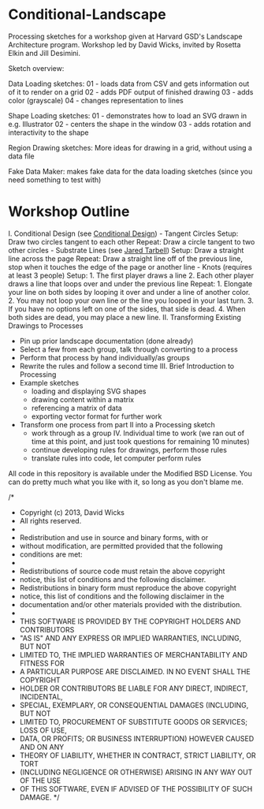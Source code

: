 Conditional-Landscape
=====================

Processing sketches for a workshop given at Harvard GSD's Landscape Architecture program.
Workshop led by David Wicks, invited by Rosetta Elkin and Jill Desimini.

Sketch overview:

Data Loading sketches:
01 - loads data from CSV and gets information out of it to render on a grid
02 - adds PDF output of finished drawing
03 - adds color (grayscale)
04 - changes representation to lines

Shape Loading sketches:
01 - demonstrates how to load an SVG drawn in e.g. Illustrator
02 - centers the shape in the window
03 - adds rotation and interactivity to the shape

Region Drawing sketches:
More ideas for drawing in a grid, without using a data file

Fake Data Maker:
makes fake data for the data loading sketches (since you need something to test with)

Workshop Outline
================
I. Conditional Design (see [Conditional Design](http://conditionaldesign.org))
	- Tangent Circles
		Setup:
		Draw two circles tangent to each other
		Repeat:
		Draw a circle tangent to two other circles
	- Substrate Lines (see [Jared Tarbell](http://www.complexification.net/gallery/machines/substrate/index.php))
		Setup:
		Draw a straight line across the page
		Repeat:
		Draw a straight line off of the previous line, stop when it touches the edge of the page or another line
	- Knots (requires at least 3 people)
		Setup:
		1. The first player draws a line
		2. Each other player draws a line that loops over and under the previous line
		Repeat:
		1. Elongate your line on both sides by looping it over and under a line of another color.
		2. You may not loop your own line or the line you looped in your last turn.
		3. If you have no options left on one of the sides, that side is dead.
		4. When both sides are dead, you may place a new line.
II. Transforming Existing Drawings to Processes
- Pin up prior landscape documentation (done already)
- Select a few from each group, talk through converting to a process
- Perform that process by hand individually/as groups
- Rewrite the rules and follow a second time
III. Brief Introduction to Processing
- Example sketches
	- loading and displaying SVG shapes
	- drawing content within a matrix
	- referencing a matrix of data
	- exporting vector format for further work
- Transform one process from part II into a Processing sketch
	- work through as a group
IV. Individual time to work (we ran out of time at this point, and just took questions for remaining 10 minutes)
	- continue developing rules for drawings, perform those rules
	- translate rules into code, let computer perform rules

All code in this repository is available under the Modified BSD License.
You can do pretty much what you like with it, so long as you don't blame me.

/*
 * Copyright (c) 2013, David Wicks
 * All rights reserved.
 *
 * Redistribution and use in source and binary forms, with or
 * without modification, are permitted provided that the following
 * conditions are met:
 *
 * Redistributions of source code must retain the above copyright
 * notice, this list of conditions and the following disclaimer.
 * Redistributions in binary form must reproduce the above copyright
 * notice, this list of conditions and the following disclaimer in the
 * documentation and/or other materials provided with the distribution.
 *
 * THIS SOFTWARE IS PROVIDED BY THE COPYRIGHT HOLDERS AND CONTRIBUTORS
 * "AS IS" AND ANY EXPRESS OR IMPLIED WARRANTIES, INCLUDING, BUT NOT
 * LIMITED TO, THE IMPLIED WARRANTIES OF MERCHANTABILITY AND FITNESS FOR
 * A PARTICULAR PURPOSE ARE DISCLAIMED. IN NO EVENT SHALL THE COPYRIGHT
 * HOLDER OR CONTRIBUTORS BE LIABLE FOR ANY DIRECT, INDIRECT, INCIDENTAL,
 * SPECIAL, EXEMPLARY, OR CONSEQUENTIAL DAMAGES (INCLUDING, BUT NOT
 * LIMITED TO, PROCUREMENT OF SUBSTITUTE GOODS OR SERVICES; LOSS OF USE,
 * DATA, OR PROFITS; OR BUSINESS INTERRUPTION) HOWEVER CAUSED AND ON ANY
 * THEORY OF LIABILITY, WHETHER IN CONTRACT, STRICT LIABILITY, OR TORT
 * (INCLUDING NEGLIGENCE OR OTHERWISE) ARISING IN ANY WAY OUT OF THE USE
 * OF THIS SOFTWARE, EVEN IF ADVISED OF THE POSSIBILITY OF SUCH DAMAGE.
 */
